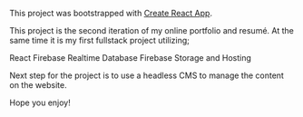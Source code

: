 This project was bootstrapped with [Create React App](https://github.com/facebook/create-react-app).

This project is the second iteration of my online portfolio and resumé.
At the same time it is my first fullstack project utilizing;

React
Firebase Realtime Database
Firebase Storage and Hosting

Next step for the project is to use a headless CMS to manage the content on the website.

Hope you enjoy!
